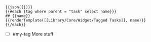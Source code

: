
```template
{{json({})}}
{{#each {tag where parent = "task" select name}}}
## {{name}}
{{renderTemplate([[Library/Core/Widget/Tagged Tasks]], name)}}
{{/each}}
```

* [ ] #my-tag More stuff